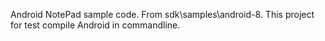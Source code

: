 Android NotePad sample code.
From sdk\samples\android-8.
This project for test compile Android in commandline.
